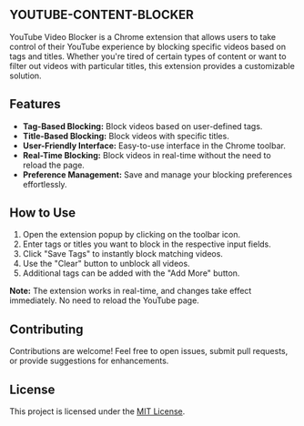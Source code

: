 ## YOUTUBE-CONTENT-BLOCKER
YouTube Video Blocker is a Chrome extension that allows users to take control of their YouTube experience by blocking specific videos based on tags and titles. Whether you're tired of certain types of content or want to filter out videos with particular titles, this extension provides a customizable solution.

## Features

- **Tag-Based Blocking:** Block videos based on user-defined tags.
- **Title-Based Blocking:** Block videos with specific titles.
- **User-Friendly Interface:** Easy-to-use interface in the Chrome toolbar.
- **Real-Time Blocking:** Block videos in real-time without the need to reload the page.
- **Preference Management:** Save and manage your blocking preferences effortlessly.

## How to Use

1. Open the extension popup by clicking on the toolbar icon.
2. Enter tags or titles you want to block in the respective input fields.
3. Click "Save Tags" to instantly block matching videos.
4. Use the "Clear" button to unblock all videos.
5. Additional tags can be added with the "Add More" button.

**Note:** The extension works in real-time, and changes take effect immediately. No need to reload the YouTube page.

## Contributing

Contributions are welcome! Feel free to open issues, submit pull requests, or provide suggestions for enhancements.

## License

This project is licensed under the [MIT License](LICENSE).

